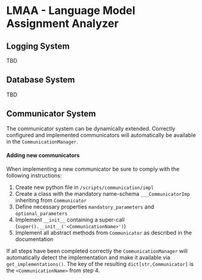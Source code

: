 # LMAA - Language Model Assignment Analyzer

## Logging System

TBD

## Database System

TBD

## Communicator System

The communicator system can be dynamically extended. Correctly configured and implemented communicators will
automatically be available in the `CommunicationManager`. 

#### Adding new communicators
When implementing a new communicator be sure to comply with the following instructions:

1. Create new python file in `/scripts/communication/impl`
2. Create a class with the mandatory name-schema `___CommunicatorImp` inheriting from `Communicator`
3. Define necessary properties `mandatory_parameters` and `optional_parameters`
4. Implement `__init__` containing a super-call (`super().__init__('<CommunicationName>')`)
5. Implement all abstract methods from `Communicator` as described in the documentation

If all steps have been completed correctly the `CommunicationManager` will automatically detect the implementation and 
make it available via `get_implementations()`. The key of the resulting `dict[str,Communicator]` is the 
`<CommunicationName>` from step 4.

